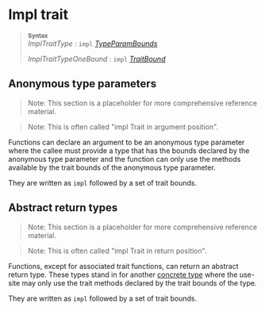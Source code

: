 # Impl trait

> **<sup>Syntax</sup>**\
> _ImplTraitType_ : `impl` [_TypeParamBounds_]
>
> _ImplTraitTypeOneBound_ : `impl` [_TraitBound_]

## Anonymous type parameters

> Note: This section is a placeholder for more comprehensive reference
> material.

> Note: This is often called "impl Trait in argument position".

Functions can declare an argument to be an anonymous type parameter where the
callee must provide a type that has the bounds declared by the anonymous type
parameter and the function can only use the methods available by the trait
bounds of the anonymous type parameter.

They are written as `impl` followed by a set of trait bounds.

## Abstract return types

> Note: This section is a placeholder for more comprehensive reference
> material.

> Note: This is often called "impl Trait in return position".

Functions, except for associated trait functions, can return an abstract
return type. These  types stand in for another [concrete type] where the
use-site may only use the trait methods declared by the trait bounds of the
type.

They are written as `impl` followed by a set of trait bounds.

[_TraitBound_]: trait-bounds.html
[_TypeParamBounds_]: trait-bounds.html
[concrete type]: generics.html#free-parameters-and-concrete-items-and-types